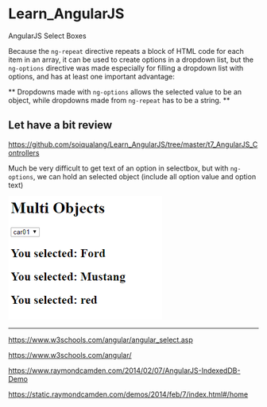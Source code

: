 # Learn_AngularJS
AngularJS Select Boxes

Because the `ng-repeat` directive repeats a block of HTML code for each item in an array, it can be used to create options in a dropdown list, but the `ng-options` directive was made especially for filling a dropdown list with options, and has at least one important advantage:

** Dropdowns made with `ng-options` allows the selected value to be an object, while dropdowns made from `ng-repeat` has to be a string. **

## Let have a bit review

https://github.com/soiqualang/Learn_AngularJS/tree/master/t7_AngularJS_Controllers

Much be very difficult to get text of an option in selectbox, but with `ng-options`, we can hold an selected object (include all option value and option text)

<img src="h1.PNG">

---

https://www.w3schools.com/angular/angular_select.asp


https://www.w3schools.com/angular/

https://www.raymondcamden.com/2014/02/07/AngularJS-IndexedDB-Demo

https://static.raymondcamden.com/demos/2014/feb/7/index.html#/home

